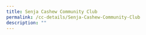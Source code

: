 ```yaml
---
title: Senja Cashew Community Club
permalink: /cc-details/Senja-Cashew-Community-Club
description: ""
---
```


